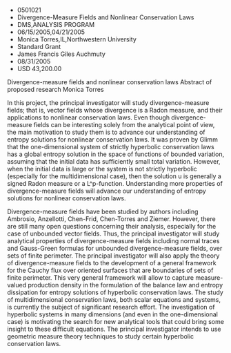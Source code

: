 
* 0501021
* Divergence-Measure Fields and Nonlinear Conservation Laws
* DMS,ANALYSIS PROGRAM
* 06/15/2005,04/21/2005
* Monica Torres,IL,Northwestern University
* Standard Grant
* James Francis Giles Auchmuty
* 08/31/2005
* USD 43,200.00

Divergence-measure fields and nonlinear conservation laws Abstract of proposed
research Monica Torres

In this project, the principal investigator will study divergence-measure
fields; that is, vector fields whose divergence is a Radon measure, and their
applications to nonlinear conservation laws. Even though divergence-measure
fields can be interesting solely from the analytical point of view, the main
motivation to study them is to advance our understanding of entropy solutions
for nonlinear conservation laws. It was proven by Glimm that the one-dimensional
system of strictly hyperbolic conservation laws has a global entropy solution in
the space of functions of bounded variation, assuming that the initial data has
sufficiently small total variation. However, when the initial data is large or
the system is not strictly hyperbolic (especially for the multidimensional
case), then the solution u is generally a signed Radon measure or a
L^p-function. Understanding more properties of divergence-measure fields will
advance our understanding of entropy solutions for nonlinear conservation laws.

Divergence-measure fields have been studied by authors including Ambrosio,
Anzellotti, Chen-Frid, Chen-Torres and Ziemer. However, there are still many
open questions concerning their analysis, especially for the case of unbounded
vector fields. Thus, the principal investigator will study analytical properties
of divergence-measure fields including normal traces and Gauss-Green formulas
for unbounded divergence-measure fields, over sets of finite perimeter. The
principal investigator will also apply the theory of divergence-measure fields
to the development of a general framework for the Cauchy flux over oriented
surfaces that are boundaries of sets of finite perimeter. This very general
framework will allow to capture measure-valued production density in the
formulation of the balance law and entropy dissipation for entropy solutions of
hyperbolic conservation laws. The study of multidimensional conservation laws,
both scalar equations and systems, is currently the subject of significant
research effort. The investigation of hyperbolic systems in many dimensions (and
even in the one-dimensional case) is motivating the search for new analytical
tools that could bring some insight to these difficult equations. The principal
investigator intends to use geometric measure theory techniques to study certain
hyperbolic conservation laws.


